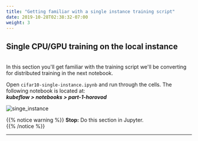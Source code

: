 ```yaml
---
title: "Getting familiar with a single instance training script"
date: 2019-10-28T02:38:32-07:00
weight: 3
---
```


## Single CPU/GPU training on the local instance

<br>In this section you'll get familiar with the training script we'll be converting for distributed training in the next notebook.

Open `cifar10-single-instance.ipynb` and run through the cells. The following notebook is located at: <br>
***kubeflow > notebooks > part-1-horovod***

![singe_instance](/images/convert_script/single_instance.png)

{{% notice warning %}}
**Stop:** Do this section in Jupyter. <br>
{{% /notice %}}


----
